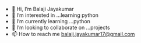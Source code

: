 - 👋 Hi, I’m Balaji Jayakumar
- 👀 I’m interested in ...learning python
- 🌱 I’m currently learning ...python
- 💞️ I’m looking to collaborate on ...projects
- 📫 How to reach me balaji.jayakumar17@gmail.com

<!---
balajijayakumar23/balajijayakumar23 is a ✨ special ✨ repository because its `README.md` (this file) appears on your GitHub profile.
You can click the Preview link to take a look at your changes.
--->
